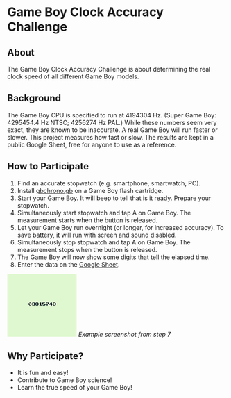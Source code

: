 # Game Boy Clock Accuracy Challenge

## About

The Game Boy Clock Accuracy Challenge is about determining the real clock speed of all different Game Boy models.

## Background

The Game Boy CPU is specified to run at 4194304 Hz.
(Super Game Boy: 4295454.4 Hz NTSC; 4256274 Hz PAL.)
While these numbers seem very exact, they are known to be inaccurate.
A real Game Boy will run faster or slower.
This project measures how fast or slow.
The results are kept in a public Google Sheet, free for anyone to use as a reference.

## How to Participate

 1. Find an accurate stopwatch (e.g. smartphone, smartwatch, PC).
 2. Install [gbchrono.gb](https://github.com/jkotlinski/gbchrono/releases/) on a Game Boy flash cartridge.
 3. Start your Game Boy. It will beep to tell that is it ready. Prepare your stopwatch.
 4. Simultaneously start stopwatch and tap A on Game Boy. The measurement starts when the button is released.
 5. Let your Game Boy run overnight (or longer, for increased accuracy). To save battery, it will run with screen and sound disabled.
 6. Simultaneously stop stopwatch and tap A on Game Boy. The measurement stops when the button is released.
 7. The Game Boy will now show some digits that tell the elapsed time.
 8. Enter the data on the [Google Sheet](https://docs.google.com/spreadsheets/d/1nza1941CTqP_UokA6tJ0CmYZTZqpSBRJrvyjNqIoOt8/edit?usp=sharing).

 ![Example screenshot from step 7](screenshot.png)
 *Example screenshot from step 7*

## Why Participate?

 * It is fun and easy!
 * Contribute to Game Boy science!
 * Learn the true speed of your Game Boy!
